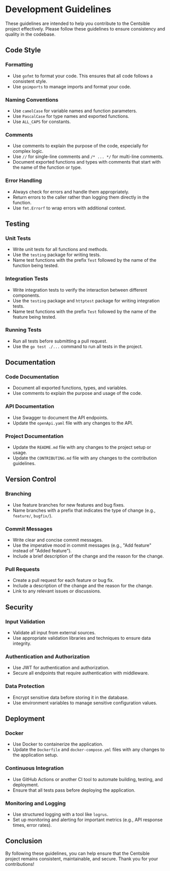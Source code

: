 # Development Guidelines

These guidelines are intended to help you contribute to the Centsible project effectively. Please follow these guidelines to ensure consistency and quality in the codebase.

## Code Style

### Formatting

- Use `gofmt` to format your code. This ensures that all code follows a consistent style.
- Use `goimports` to manage imports and format your code.

### Naming Conventions

- Use `camelCase` for variable names and function parameters.
- Use `PascalCase` for type names and exported functions.
- Use `ALL_CAPS` for constants.

### Comments

- Use comments to explain the purpose of the code, especially for complex logic.
- Use `//` for single-line comments and `/* ... */` for multi-line comments.
- Document exported functions and types with comments that start with the name of the function or type.

### Error Handling

- Always check for errors and handle them appropriately.
- Return errors to the caller rather than logging them directly in the function.
- Use `fmt.Errorf` to wrap errors with additional context.

## Testing

### Unit Tests

- Write unit tests for all functions and methods.
- Use the `testing` package for writing tests.
- Name test functions with the prefix `Test` followed by the name of the function being tested.

### Integration Tests

- Write integration tests to verify the interaction between different components.
- Use the `testing` package and `httptest` package for writing integration tests.
- Name test functions with the prefix `Test` followed by the name of the feature being tested.

### Running Tests

- Run all tests before submitting a pull request.
- Use the `go test ./...` command to run all tests in the project.

## Documentation

### Code Documentation

- Document all exported functions, types, and variables.
- Use comments to explain the purpose and usage of the code.

### API Documentation

- Use Swagger to document the API endpoints.
- Update the `openApi.yaml` file with any changes to the API.

### Project Documentation

- Update the `README.md` file with any changes to the project setup or usage.
- Update the `CONTRIBUTING.md` file with any changes to the contribution guidelines.

## Version Control

### Branching

- Use feature branches for new features and bug fixes.
- Name branches with a prefix that indicates the type of change (e.g., `feature/`, `bugfix/`).

### Commit Messages

- Write clear and concise commit messages.
- Use the imperative mood in commit messages (e.g., "Add feature" instead of "Added feature").
- Include a brief description of the change and the reason for the change.

### Pull Requests

- Create a pull request for each feature or bug fix.
- Include a description of the change and the reason for the change.
- Link to any relevant issues or discussions.

## Security

### Input Validation

- Validate all input from external sources.
- Use appropriate validation libraries and techniques to ensure data integrity.

### Authentication and Authorization

- Use JWT for authentication and authorization.
- Secure all endpoints that require authentication with middleware.

### Data Protection

- Encrypt sensitive data before storing it in the database.
- Use environment variables to manage sensitive configuration values.

## Deployment

### Docker

- Use Docker to containerize the application.
- Update the `Dockerfile` and `docker-compose.yml` files with any changes to the application setup.

### Continuous Integration

- Use GitHub Actions or another CI tool to automate building, testing, and deployment.
- Ensure that all tests pass before deploying the application.

### Monitoring and Logging

- Use structured logging with a tool like `logrus`.
- Set up monitoring and alerting for important metrics (e.g., API response times, error rates).

## Conclusion

By following these guidelines, you can help ensure that the Centsible project remains consistent, maintainable, and secure. Thank you for your contributions!
